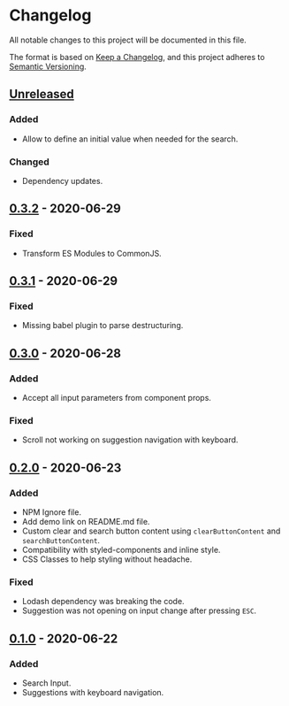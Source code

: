 # Changelog
All notable changes to this project will be documented in this file.

The format is based on [Keep a Changelog](https://keepachangelog.com/en/1.0.0/),
and this project adheres to [Semantic Versioning](https://semver.org/spec/v2.0.0.html).

## [Unreleased]
### Added
- Allow to define an initial value when needed for the search.

### Changed
- Dependency updates.

## [0.3.2] - 2020-06-29
### Fixed
- Transform ES Modules to CommonJS.

## [0.3.1] - 2020-06-29
### Fixed
- Missing babel plugin to parse destructuring.

## [0.3.0] - 2020-06-28
### Added
- Accept all input parameters from component props.

### Fixed
- Scroll not working on suggestion navigation with keyboard.

## [0.2.0] - 2020-06-23
### Added
- NPM Ignore file.
- Add demo link on README.md file.
- Custom clear and search button content using `clearButtonContent` and `searchButtonContent`.
- Compatibility with styled-components and inline style.
- CSS Classes to help styling without headache.

### Fixed
- Lodash dependency was breaking the code.
- Suggestion was not opening on input change after pressing `ESC`.

## [0.1.0] - 2020-06-22
### Added
- Search Input.
- Suggestions with keyboard navigation.


[Unreleased]: https://github.com/marlomgirardi/react-search/compare/v1.0.0...HEAD
[0.1.0]: https://github.com/marlomgirardi/react-search/releases/tag/v0.1.0
[0.2.0]: https://github.com/marlomgirardi/react-search/releases/tag/v0.2.0
[0.3.0]: https://github.com/marlomgirardi/react-search/releases/tag/v0.3.0
[0.3.1]: https://github.com/marlomgirardi/react-search/releases/tag/v0.3.1
[0.3.2]: https://github.com/marlomgirardi/react-search/releases/tag/v0.3.2